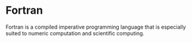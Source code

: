 # Fortran

Fortran is a compiled imperative programming language that is especially suited to numeric computation and scientific computing.